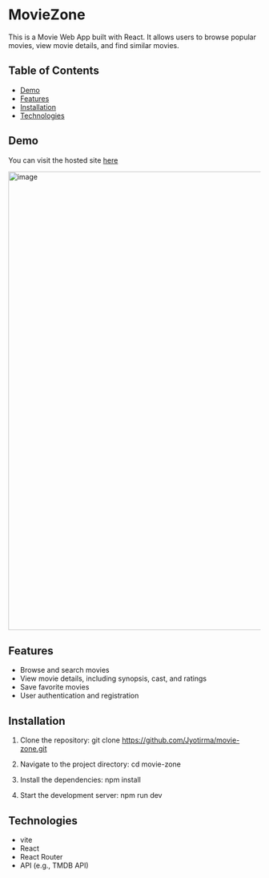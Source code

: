 # MovieZone

This is a Movie Web App built with React. It allows users to browse popular movies, view movie details, and find similar movies.

## Table of Contents
- [Demo](#demo)
- [Features](#features)
- [Installation](#installation)
- [Technologies](#technologies)

## Demo

You can visit the hosted site [here](https://movie-zone987.netlify.app)

<img width="915" alt="image" src="https://github.com/Jyotirma/movie-zone/assets/111557860/734706ef-f4a2-4fd1-90f5-b2624df23f5c">

## Features

- Browse and search movies
- View movie details, including synopsis, cast, and ratings
- Save favorite movies
- User authentication and registration


## Installation

1. Clone the repository: git clone https://github.com/Jyotirma/movie-zone.git

2. Navigate to the project directory: cd movie-zone

3. Install the dependencies: npm install

4. Start the development server: npm run dev

## Technologies

- vite
- React
- React Router
- API (e.g., TMDB API)



